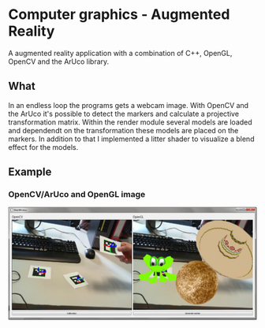 # Computer graphics - Augmented Reality

A augmented reality application with a combination of C++, OpenGL, OpenCV and the ArUco library.

## What
In an endless loop the programs gets a webcam image. With OpenCV and the ArUco it's possible to detect the markers and calculate a projective transformation matrix.
Within the render module several models are loaded and dependendt on the transformation these models are placed on the markers.
In addition to that I implemented a litter shader to visualize a blend effect for the models.

## Example

### OpenCV/ArUco and OpenGL image

![Alt text](ArExample.JPG?raw=true)

